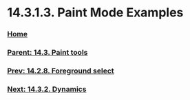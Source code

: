 # 14.3.1.3. Paint Mode Examples

### [Home](./00-home.md)
### [Parent: 14.3. Paint tools](./14-03-00-paint-tools.md)
### [Prev: 14.2.8. Foreground select](./14-02-08-foreground-select.md)
### [Next: 14.3.2. Dynamics](./14-03-02-dynamics.md)
